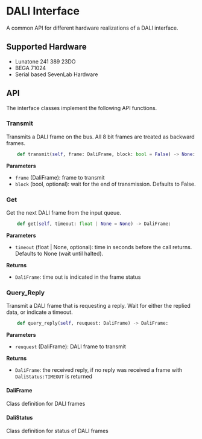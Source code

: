 # DALI Interface

A common API for different hardware realizations of a DALI interface.

## Supported Hardware
* Lunatone 241 389 23DO
* BEGA 71024
* Serial based SevenLab Hardware

## API

The interface classes implement the following API functions.

### Transmit

Transmits a DALI frame on the bus. All 8 bit frames are treated as backward frames.

```python
    def transmit(self, frame: DaliFrame, block: bool = False) -> None:
```

**Parameters**
* `frame` (DaliFrame): frame to transmit
* `block` (bool, optional): wait for the end of transmission. Defaults to False.


### Get

Get the next DALI frame from the input queue.

```python
    def get(self, timeout: float | None = None) -> DaliFrame:
```

**Parameters**
* `timeout` (float | None, optional): time in seconds before the call returns. Defaults to None (wait until halted).

**Returns**
* `DaliFrame`: time out is indicated in the frame status


### Query_Reply

Transmit a DALI frame that is requesting a reply. Wait for either
the replied data, or indicate a timeout.

```python
    def query_reply(self, reuquest: DaliFrame) -> DaliFrame:
```

**Parameters**
* `reuquest` (DaliFrame): DALI frame to transmit

**Returns**
* `DaliFrame`: the received reply, if no reply was received a frame with `DaliStatus:TIMEOUT` is returned


#### DaliFrame

Class definition for DALI frames

#### DaliStatus

Class definition for status of DALI frames